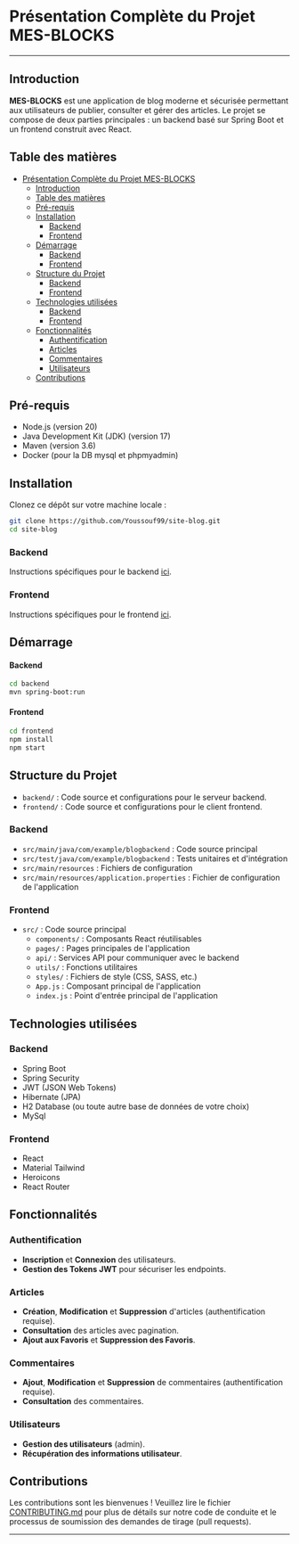 # Présentation Complète du Projet MES-BLOCKS

---

## Introduction

**MES-BLOCKS** est une application de blog moderne et sécurisée permettant aux utilisateurs de publier, consulter et gérer des articles. Le projet se compose de deux parties principales : un backend basé sur Spring Boot et un frontend construit avec React.

## Table des matières

- [Présentation Complète du Projet MES-BLOCKS](#présentation-complète-du-projet-mes-blocks)
  - [Introduction](#introduction)
  - [Table des matières](#table-des-matières)
  - [Pré-requis](#pré-requis)
  - [Installation](#installation)
    - [Backend](#backend)
    - [Frontend](#frontend)
  - [Démarrage](#démarrage)
      - [Backend](#backend-1)
      - [Frontend](#frontend-1)
  - [Structure du Projet](#structure-du-projet)
    - [Backend](#backend-2)
    - [Frontend](#frontend-2)
  - [Technologies utilisées](#technologies-utilisées)
    - [Backend](#backend-3)
    - [Frontend](#frontend-3)
  - [Fonctionnalités](#fonctionnalités)
    - [Authentification](#authentification)
    - [Articles](#articles)
    - [Commentaires](#commentaires)
    - [Utilisateurs](#utilisateurs)
  - [Contributions](#contributions)

## Pré-requis

- Node.js (version 20)
- Java Development Kit (JDK) (version 17)
- Maven (version 3.6)
- Docker (pour la DB mysql et phpmyadmin)

## Installation

Clonez ce dépôt sur votre machine locale :

```bash
git clone https://github.com/Youssouf99/site-blog.git
cd site-blog
```

### Backend

Instructions spécifiques pour le backend [ici](backend/README.md).

### Frontend

Instructions spécifiques pour le frontend [ici](frontend/README.md).

## Démarrage

#### Backend

```bash
cd backend
mvn spring-boot:run
```

#### Frontend

```bash
cd frontend
npm install
npm start
```

## Structure du Projet

- `backend/` : Code source et configurations pour le serveur backend.
- `frontend/` : Code source et configurations pour le client frontend.

### Backend

- `src/main/java/com/example/blogbackend` : Code source principal
- `src/test/java/com/example/blogbackend` : Tests unitaires et d'intégration
- `src/main/resources` : Fichiers de configuration
- `src/main/resources/application.properties` : Fichier de configuration de l'application

### Frontend

- `src/` : Code source principal
  - `components/` : Composants React réutilisables
  - `pages/` : Pages principales de l'application
  - `api/` : Services API pour communiquer avec le backend
  - `utils/` : Fonctions utilitaires
  - `styles/` : Fichiers de style (CSS, SASS, etc.)
  - `App.js` : Composant principal de l'application
  - `index.js` : Point d'entrée principal de l'application

## Technologies utilisées

### Backend

- Spring Boot
- Spring Security
- JWT (JSON Web Tokens)
- Hibernate (JPA)
- H2 Database (ou toute autre base de données de votre choix)
- MySql

### Frontend

- React
- Material Tailwind
- Heroicons
- React Router

## Fonctionnalités

### Authentification

- **Inscription** et **Connexion** des utilisateurs.
- **Gestion des Tokens JWT** pour sécuriser les endpoints.

### Articles

- **Création**, **Modification** et **Suppression** d'articles (authentification requise).
- **Consultation** des articles avec pagination.
- **Ajout aux Favoris** et **Suppression des Favoris**.

### Commentaires

- **Ajout**, **Modification** et **Suppression** de commentaires (authentification requise).
- **Consultation** des commentaires.

### Utilisateurs

- **Gestion des utilisateurs** (admin).
- **Récupération des informations utilisateur**.

## Contributions

Les contributions sont les bienvenues ! Veuillez lire le fichier [CONTRIBUTING.md](CONTRIBUTING.md) pour plus de détails sur notre code de conduite et le processus de soumission des demandes de tirage (pull requests).

---
